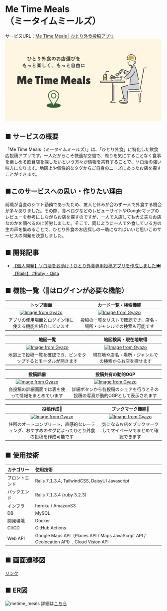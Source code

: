 # **Me Time Meals**（ミータイムミールズ）
サービスURL：[Me Time Meals | ひとり外食投稿アプリ](https://www.metime-meals.com/)
![alt text](app/assets/images/ogp.png)
## ■ サービスの概要
「Me Time Meals（ミータイムミールズ）」は、「ひとり外食」に特化した飲食店投稿アプリです。一人だからこそ快適な空間で、周りを気にすることなく食事を楽しめる飲食店を探したいという方々が情報を共有することで、ソロ活の強い味方になります。地図上や個性的なタグからご自身のニーズにあったお店を探すことができます。
## ■このサービスへの思い・作りたい理由
前職が当直のシフト勤務であったため、友人と休みが合わず一人で外食する機会が多々ありました。その際、食べログなどのレビューサイトやGoogleマップのレビューを参考にしながらお店を探すのですが、一人で入店しても大丈夫なお店なのかを調べるのに苦労しました。そこで、同じように一人で外食している方の生の声を集めることで、ひとり外食のお店探しの一助になればいいと思いこのサービスの開発を決意しました。

## ■ 開発記事
- [【個人開発】ソロ活をお助け！ひとり外食専用投稿アプリを作成しました🍽️【Rails】 #Ruby - Qiita](https://qiita.com/nakayama-bird/items/68906ce0b26796ea322c)

## ■ 機能一覧（🔑はログインが必要な機能）
|トップ画面 |カード一覧・検索機能|
|:--:|:--:|
|<a href="https://gyazo.com/e7d86e337092d2b4e857b1fdbafe1b64"><img src="https://i.gyazo.com/e7d86e337092d2b4e857b1fdbafe1b64.gif" alt="Image from Gyazo" width="280"/></a>|<a href="https://gyazo.com/778438deab8f2a6e04be565eb37f8a38"><img src="https://i.gyazo.com/778438deab8f2a6e04be565eb37f8a38.gif" alt="Image from Gyazo" width="278"/></a>|
|アプリの使用場面とログイン後に使える機能を紹介しています|投稿の一覧をリストで確認でき、店名・場所・ジャンルでの検索も可能です|

|地図一覧|地図検索・現在地取得|
|:--:|:--:|
|<a href="https://gyazo.com/0cb6bfd92b5778d9dbf4a8bdb566443c"><img src="https://i.gyazo.com/0cb6bfd92b5778d9dbf4a8bdb566443c.gif" alt="Image from Gyazo" width="276"/></a>|<a href="https://gyazo.com/5bf26dbcc401bdc666312702ea407a88"><img src="https://i.gyazo.com/5bf26dbcc401bdc666312702ea407a88.gif" alt="Image from Gyazo" width="280"/></a>|
|地図上で投稿一覧を確認でき、ピンをタップするとモーダルが開きます|現在地や店名・場所・ジャンルでの検索からお店を探せます|

|投稿詳細|投稿共有の動的OGP|
|:--:|:--:|
|<a href="https://gyazo.com/17a9a4cf2be63a13c98090194613ff21"><img src="https://i.gyazo.com/17a9a4cf2be63a13c98090194613ff21.gif" alt="Image from Gyazo" width="270" height="auto"/></a>|<a href="https://gyazo.com/b21be5cabb491d106510fd7f0408acbb"><img src="https://i.gyazo.com/b21be5cabb491d106510fd7f0408acbb.png" alt="Image from Gyazo" width="270" height="auto"/></a>|
|各投稿の詳細画面では表を使って情報をまとめています|詳細ボタンから各投稿のシェアを行うとその投稿の写真が動的OGPとして表示されます|

|投稿作成🔑|ブックマーク機能🔑|
|:--:|:--:|
|<a href="https://gyazo.com/3df4b956a17396fa7142aeb35b7aa947"><img src="https://i.gyazo.com/3df4b956a17396fa7142aeb35b7aa947.gif" alt="Image from Gyazo" width="270"/></a>|<a href="https://gyazo.com/dd6c57af2e9267129c869a6aea296d79"><img src="https://i.gyazo.com/dd6c57af2e9267129c869a6aea296d79.gif" alt="Image from Gyazo" width="270" height="auto"/></a>|
|住所のオートコンプリート、直感的なレーティング、おすすめのタグによってひとり外食の投稿を作成可能です|気になるお店をブックマークしてマイページでまとめて確認できます|

## ■ 使用技術
| カテゴリー | 使用技術 |
:----|:----
| フロントエンド | Rails 7.1.3.4, TailwindCSS, DaisyUI  Javascript|
| バックエンド | Rails 7.1.3.4 (ruby 3.2.3)  |
| インフラ | heroku / AmazonS3 |
| DB | MySQL |
| 開発環境 | Docker |
| CI/CD |GitHub Actions|
| Web API | Google Maps API（Places API / Maps JavaScript API / Geolocation API）, Cloud Vision API|

## ■ 画面遷移図
[リンク](https://www.figma.com/design/MjY3Xjh4caHqLA78iD3zfW/metime_meals_画面遷移図?node-id=0-1)

## ■ ER図
![metime_meals](https://github.com/user-attachments/assets/3974444e-68e3-4fe6-a07b-edc13fcca2ea)
詳細は[こちら](https://dbdiagram.io/d/metime_meals-66e3f2b56dde7f4149ffb45d)
